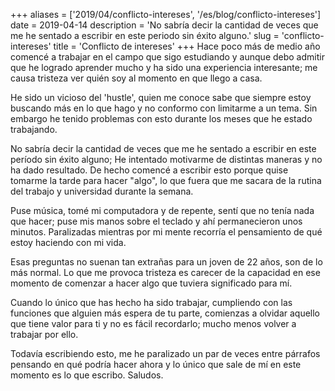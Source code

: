 +++
aliases = ['2019/04/conflicto-intereses', '/es/blog/conflicto-intereses']
date = 2019-04-14
description = 'No sabría decir la cantidad de veces que me he sentado a escribir en este periodo sin éxito alguno.'
slug = 'conflicto-intereses'
title = 'Conflicto de intereses'
+++
Hace poco más de medio año comencé a trabajar en el campo que sigo estudiando y
aunque debo admitir que he logrado aprender mucho y ha sido una experiencia
interesante; me causa tristeza ver quién soy al momento en que llego a casa.<!-- more -->

He sido un vicioso del 'hustle', quien me conoce sabe que siempre estoy buscando
más en lo que hago y no conformo con limitarme a un tema. Sin embargo he tenido
problemas con esto durante los meses que he estado trabajando.

No sabría decir la cantidad de veces que me he sentado a escribir en este
período sin éxito alguno; He intentado motivarme de distintas maneras y no ha
dado resultado. De hecho comencé a escribir esto porque quise tomarme la tarde
para hacer "algo", lo que fuera que me sacara de la rutina del trabajo y
universidad durante la semana.

Puse música, tomé mi computadora y de repente, sentí que no tenía nada que
hacer; puse mis manos sobre el teclado y ahí permanecieron unos minutos.
Paralizadas mientras por mi mente recorría el pensamiento de qué estoy haciendo
con mi vida.

Esas preguntas no suenan tan extrañas para un joven de 22 años, son de lo más normal. Lo que me
provoca tristeza es carecer de la capacidad en ese momento de comenzar a hacer
algo que tuviera significado para mí.

Cuando lo único que has hecho ha sido trabajar, cumpliendo con las funciones que
alguien más espera de tu parte, comienzas a olvidar aquello que tiene valor para ti y
no es fácil recordarlo; mucho menos volver a trabajar por ello.

Todavía escribiendo esto, me he paralizado un par de veces entre párrafos
pensando en qué podría hacer ahora y lo único que sale de mí en este momento es
lo que escribo. Saludos.

